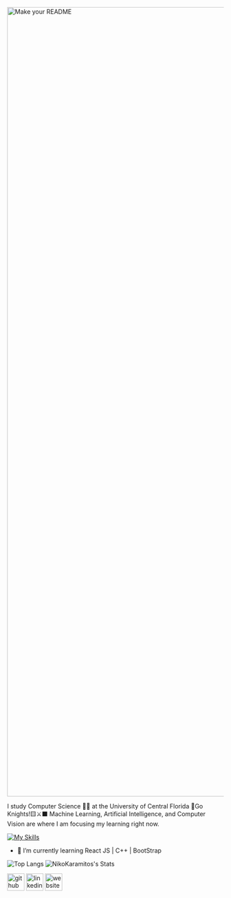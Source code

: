 
<img width="1834" alt="Make your README" src="https://github.com/NikoKaramitos/NikoKaramitos/assets/78456903/8398b119-b5b6-476a-9847-38d1970f7a88">

I study Computer Science 👨‍💻 at the University of Central Florida 🍊Go Knights!🟨⚔️⬛️
Machine Learning, Artificial Intelligence, and Computer Vision are where I am focusing my learning right now.

[![My Skills](https://skillicons.dev/icons?i=java,c,py,js,html,css,cpp,bootstrap,androidstudio,kotlin,mysql,nodejs,php,react,opencv,pytorch,tensorflow,sklearn&perline=9)](https://skillicons.dev)

- 🌱 I’m currently learning React JS | C++ | BootStrap  

![Top Langs](https://github-readme-stats.vercel.app/api/top-langs/?username=NikoKaramitos&theme=tokyonight&hide_progress=true) ![NikoKaramitos's Stats](https://github-readme-stats.vercel.app/api?username=NikoKaramitos&theme=tokyonight&show_icons=true&hide_border=false&count_private=true)


[<img src='https://cdn.jsdelivr.net/npm/simple-icons@3.0.1/icons/github.svg' alt='github' height='40'>](https://github.com/NikoKaramitos)  [<img src='https://cdn.jsdelivr.net/npm/simple-icons@3.0.1/icons/linkedin.svg' alt='linkedin' height='40'>](https://www.linkedin.com/in/nicholas-karamitos/)  [<img src='https://cdn.jsdelivr.net/npm/simple-icons@3.0.1/icons/icloud.svg' alt='website' height='40'>](https://nikokaramitos.com)  

<!--
**NikoKaramitos/NikoKaramitos** is a ✨ _special_ ✨ repository because its `README.md` (this file) appears on your GitHub profile.

Here are some ideas to get you started:

- 🔭 I’m currently working on ...
- 🌱 I’m currently learning ...
- 👯 I’m looking to collaborate on ...
- 🤔 I’m looking for help with ...
- 💬 Ask me about ...
- 📫 How to reach me: ...
- 😄 Pronouns: ...
- ⚡ Fun fact: ...

🍊💻📸⚔️⬛️🟨🇬🇷🇺🇸
-->
